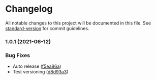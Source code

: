 # Changelog

All notable changes to this project will be documented in this file. See [standard-version](https://github.com/conventional-changelog/standard-version) for commit guidelines.

### 1.0.1 (2021-06-12)


### Bug Fixes

* Auto release ([f5ea86a](https://github.com/andrewinci/scala-library-template/commit/f5ea86a20e7369ef98b7843c569b6902d1fc0e09))
* Test versioning ([d8d93a3](https://github.com/andrewinci/scala-library-template/commit/d8d93a3158a969817f5e1659ba9f07ef760668d8))
